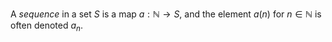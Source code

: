 A *sequence* in a set $S$ is a map $a: \mathbb{N} \to S$, and the element $a(n)$ for $n \in \mathbb{N}$ is often denoted $a_n$.
